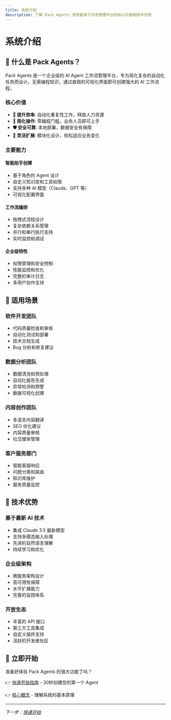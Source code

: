 ```yaml
---
title: 系统介绍
description: 了解 Pack Agents 多智能体工作流管理平台的核心价值和技术优势
---
```


# 系统介绍

## 🤖 什么是 Pack Agents？

Pack Agents 是一个企业级的 AI Agent 工作流管理平台，专为简化复杂的自动化任务而设计。无需编程知识，通过直观的可视化界面即可创建强大的 AI 工作流程。

### 核心价值

- **🎯 提升效率**: 自动化重复性工作，释放人力资源
- **🔧 简化操作**: 零编程门槛，业务人员即可上手
- **🛡️ 安全可靠**: 本地部署，数据安全有保障
- **🔄 灵活扩展**: 模块化设计，轻松适应业务变化

### 主要能力

#### 智能助手创建

- 基于角色的 Agent 设计
- 自定义知识库和工具权限
- 支持多种 AI 模型（Claude、GPT 等）
- 可视化配置界面

#### 工作流编排

- 拖拽式流程设计
- 复杂依赖关系管理
- 并行和串行执行支持
- 实时监控和调试

#### 企业级特性

- 权限管理和安全控制
- 性能监控和优化
- 完整的审计日志
- 多用户协作支持

## 🏢 适用场景

### 软件开发团队

- 代码质量检查和审核
- 自动化测试和部署
- 技术文档生成
- Bug 分析和修复建议

### 数据分析团队

- 数据清洗和预处理
- 自动化报告生成
- 异常检测和预警
- 数据可视化创建

### 内容创作团队

- 多语言内容翻译
- SEO 优化建议
- 内容质量审核
- 社交媒体管理

### 客户服务部门

- 智能客服响应
- 问题分类和路由
- 知识库维护
- 服务质量监控

## 🌟 技术优势

### 基于最新 AI 技术

- 集成 Claude 3.5 最新模型
- 支持多模态输入处理
- 先进的自然语言理解
- 持续学习和优化

### 企业级架构

- 微服务架构设计
- 高可用性保障
- 水平扩展能力
- 完善的监控体系

### 开放生态

- 丰富的 API 接口
- 第三方工具集成
- 自定义插件支持
- 活跃的开发者社区

## 🚀 立即开始

准备好体验 Pack Agents 的强大功能了吗？

👉 [快速开始指南](./quick-start.md) - 30秒创建您的第一个 Agent

👉 [核心概念](./core-concepts.md) - 理解系统的基本原理

---

_下一步：[快速开始](./quick-start.md)_
